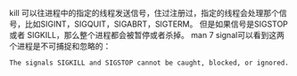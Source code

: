 kill 可以往进程中的指定的线程发送信号，住过注册过，指定的线程会处理那个信号，比如SIGINT，SIGQUIT，SIGABRT，SIGTERM。
但是如果信号是SIGSTOP 或者 SIGKILL，那么整个进程都会被暂停或者杀掉。 man 7 signal可以看到这两个进程是不可捕捉和忽略的：
```
The signals SIGKILL and SIGSTOP cannot be caught, blocked, or ignored.
```
